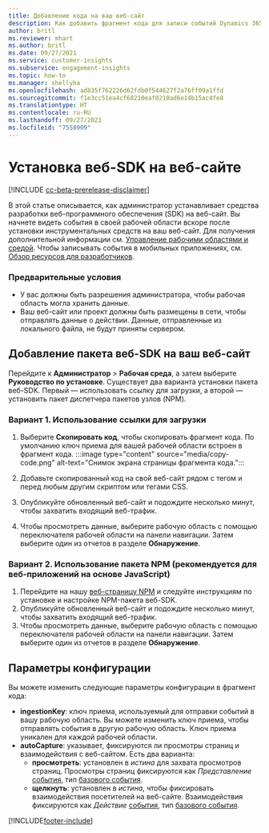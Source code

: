 ```yaml
---
title: Добавление кода на ваш веб-сайт
description: Как добавить фрагмент кода для записи событий Dynamics 365 Customer Insights на вашем веб-сайте.
author: britl
ms.reviewer: mhart
ms.author: britl
ms.date: 09/27/2021
ms.service: customer-insights
ms.subservice: engagement-insights
ms.topic: how-to
ms.manager: shellyha
ms.openlocfilehash: ad835f762226d62fdb0f544627f2a76ff09a1ffd
ms.sourcegitcommit: f1e3cc51ea4cf68210eaf0210ad6e14b15ac4fe8
ms.translationtype: HT
ms.contentlocale: ru-RU
ms.lasthandoff: 09/27/2021
ms.locfileid: "7558909"
---
```

# <a name="install-the-web-sdk-on-a-website"></a>Установка веб-SDK на веб-сайте

[!INCLUDE [cc-beta-prerelease-disclaimer](includes/cc-beta-prerelease-disclaimer.md)]

В этой статье описывается, как администратор устанавливает средства разработки веб-программного обеспечения (SDK) на веб-сайт. Вы начнете видеть события в своей рабочей области вскоре после установки инструментальных средств на ваш веб-сайт. Для получения дополнительной информации см. [Управление рабочими областями и средой](manage-environments-workspaces.md). Чтобы записывать события в мобильных приложениях, см. [Обзор ресурсов для разработчиков](developer-resources.md).


### <a name="prerequisites"></a>Предварительные условия

* У вас должны быть разрешения администратора, чтобы рабочая область могла хранить данные.
* Ваш веб-сайт или проект должны быть размещены в сети, чтобы отправлять данные о действии. Данные, отправленные из локального файла, не будут приняты сервером.


## <a name="add-web-sdk-to-your-website"></a>Добавление пакета веб-SDK на ваш веб-сайт

Перейдите к **Администратор** > **Рабочая среда**, а затем выберите **Руководство по установке**. Существует два варианта установки пакета веб-SDK. Первый — использовать ссылку для загрузки, а второй — установить пакет диспетчера пакетов узлов (NPM).

### <a name="option-1-using-the-download-link"></a>Вариант 1. Использование ссылки для загрузки

1. Выберите **Скопировать код**, чтобы скопировать фрагмент кода. По умолчанию ключ приема для вашей рабочей области встроен в фрагмент кода.
  :::image type="content" source="media/copy-code.png" alt-text="Снимок экрана страницы фрагмента кода.":::

1. Добавьте скопированный код на свой веб-сайт рядом с <head> тегом и перед любым другим скриптом или тегами CSS.
1. Опубликуйте обновленный веб-сайт и подождите несколько минут, чтобы захватить входящий веб-трафик.
1. Чтобы просмотреть данные, выберите рабочую область с помощью переключателя рабочей области на панели навигации. Затем выберите один из отчетов в разделе **Обнаружение**.

### <a name="option-2-using-the-npm-package-recommended-for-javascript-based-web-apps"></a>Вариант 2. Использование пакета NPM (рекомендуется для веб-приложений на основе JavaScript)

1. Перейдите на нашу [веб-страницу NPM](https://www.npmjs.com/package/engagementinsights-web) и следуйте инструкциям по установке и настройке NPM-пакета веб-SDK.
1. Опубликуйте обновленный веб-сайт и подождите несколько минут, чтобы захватить входящий веб-трафик.
1. Чтобы просмотреть данные, выберите рабочую область с помощью переключателя рабочей области на панели навигации. Затем выберите один из отчетов в разделе **Обнаружение**.

## <a name="configuration-options"></a>Параметры конфигурации

Вы можете изменить следующие параметры конфигурации в фрагмент кода:

- **ingestionKey**: ключ приема, используемый для отправки событий в вашу рабочую область. Вы можете изменить ключ приема, чтобы отправлять события в другую рабочую область. Ключ приема уникален для каждой рабочей области.
- **autoCapture**: указывает, фиксируются ли просмотры страниц и взаимодействия с веб-сайтом. Есть два варианта:
    - **просмотреть**: установлен в *истина* для захвата просмотров страниц. Просмотры страниц фиксируются как *Представление* [события](glossary.md#event), тип [базового события](glossary.md#base-event).
    - **щелкнуть**: установлен в *истина*, чтобы фиксировать взаимодействия посетителей на веб-сайте. Взаимодействия фиксируются как *Действие* [события](glossary.md#event), тип [базового события](glossary.md#base-event).

[!INCLUDE[footer-include](../includes/footer-banner.md)]
